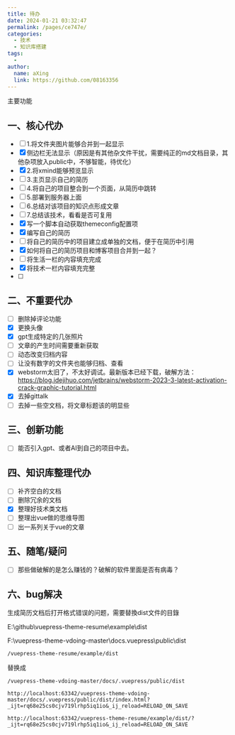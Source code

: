 ```yaml
---
title: 待办
date: 2024-01-21 03:32:47
permalink: /pages/ce747e/
categories:
  - 技术
  - 知识库搭建
tags:
  - 
author: 
  name: aXing
  link: https://github.com/08163356
---
```

主要功能



## 一、核心代办

- [ ] 1.将文件夹图片能够合并到一起显示
- [x] 侧边栏无法显示（原因是有其他杂文件干扰，需要纯正的md文档目录，其他杂项放入public中，不够智能，待优化）
- [x] 2.将xmind能够预览显示
- [ ] 3.主页显示自己的简历
- [ ] 4.将自己的项目整合到一个页面，从简历中跳转
- [ ] 5.部署到服务器上面
- [ ] 6.总结对该项目的知识点形成文章
- [ ] 7.总结该技术，看看是否可复用
- [x] 写一个脚本自动获取themeconfig配置项
- [x] 编写自己的简历
- [ ] 将自己的简历中的项目建立成单独的文档，便于在简历中引用
- [x] 如何将自己的简历项目和博客项目合并到一起？
- [ ] 将生活一栏的内容填充完成
- [x] 将技术一栏内容填充完整
- [ ] 





## 二、不重要代办

- [ ] 删除掉评论功能
- [x] 更换头像
- [x] gpt生成特定的几张照片
- [ ]  文章的产生时间需要重新获取
- [ ] 动态改变归档内容
- [ ] 让没有数字的文件夹也能够归档、查看
- [x] webstorm太旧了，不太好调试。最新版本已经下载，破解方法：https://blog.idejihuo.com/jetbrains/webstorm-2023-3-latest-activation-crack-graphic-tutorial.html
- [x] 去掉gittalk
- [ ] 去掉一些空文档，将文章标题该的明显些

## 三、创新功能

- [ ] 能否引入gpt、或者AI到自己的项目中去。

## 四、知识库整理代办

- [ ] 补齐空白的文档
- [ ] 删除冗余的文档
- [x] 整理好技术类文档
- [ ] 整理出vue做的思维导图
- [ ] 出一系列关于vue的文章

## 五、随笔/疑问

- [ ] 那些做破解的是怎么赚钱的？破解的软件里面是否有病毒？

## 六、bug解决

生成简历文档后打开格式错误的问题，需要替換dist文件的目錄

E:\github\vuepress-theme-resume\example\dist

F:\vuepress-theme-vdoing-master\docs\.vuepress\public\dist

```
/vuepress-theme-resume/example/dist
```

替换成

```
/vuepress-theme-vdoing-master/docs/.vuepress/public/dist
```



```
http://localhost:63342/vuepress-theme-vdoing-master/docs/.vuepress/public/dist/index.html?_ijt=rq68e25cs0cjv719lrhp5iq1io&_ij_reload=RELOAD_ON_SAVE
```

```
http://localhost:63342/vuepress-theme-resume/example/dist/?_ijt=rq68e25cs0cjv719lrhp5iq1io&_ij_reload=RELOAD_ON_SAVE
```

